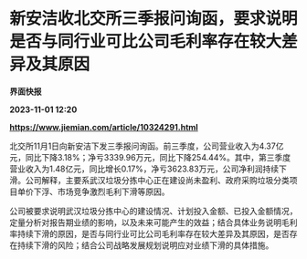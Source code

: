 # 新安洁收北交所三季报问询函，要求说明是否与同行业可比公司毛利率存在较大差异及其原因
**界面快报**

**2023-11-01 12:20**

**https://www.jiemian.com/article/10324291.html**

北交所11月1日向新安洁下发三季报问询函。前三季度，公司营业收入为4.37亿元，同比下降3.18%；净亏3339.96万元，同比下降254.44%。其中，第三季度营业收入为1.48亿元，同比增长0.17%，净亏3623.83万元，公司净利润持续下滑。公司解释，主要系武汉垃圾分拣中心正在建设尚未盈利、政府采购垃圾分类项目单价下浮、市场竞争激烈毛利下滑等原因。

公司被要求说明武汉垃圾分拣中心的建设情况、计划投入金额、已投入金额情况，定量分析对报告期业绩的影响，以及未来可能产生的效益；结合具体业务说明毛利率持续下滑的原因，是否与同行业可比公司毛利率存在较大差异及其原因，是否存在持续下滑的风险；结合公司战略发展规划说明应对业绩下滑的具体措施。